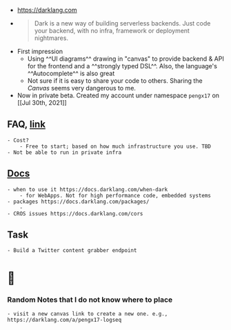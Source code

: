 - https://darklang.com
-
  > Dark is a new way of building serverless backends. Just code your backend, with no infra, framework or deployment nightmares.
- First impression
	- Using ^^UI diagrams^^ drawing in "canvas" to provide backend & API for the frontend and a ^^strongly typed DSL^^. Also, the language's ^^Autocomplete^^ is also great
	- Not sure if it is easy to share your code to others. Sharing the _Canvas_ seems very dangerous to me.
- Now in private beta. Created my account under namespace `pengx17` on [[Jul 30th, 2021]]
## FAQ, [link](https://darklang.com/language)
	- Cost?
		- Free to start; based on how much infrastructure you use. TBD
	- Not be able to run in private infra
## [Docs](https://docs.darklang.com/)
	- when to use it https://docs.darklang.com/when-dark
		- for WebApps. Not for high performance code, embedded systems
	- packages https://docs.darklang.com/packages/
		-
	- CROS issues https://docs.darklang.com/cors
## Task
	- Build a Twitter content grabber endpoint
# 💭
### Random Notes that I do not know where to place
	- visit a new canvas link to create a new one. e.g., https://darklang.com/a/pengx17-logseq